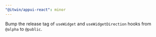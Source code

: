 ```yaml
---
"@itwin/appui-react": minor
---
```


Bump the release tag of `useWidget` and `useWidgetDirection` hooks from `@alpha` to `@public`.
